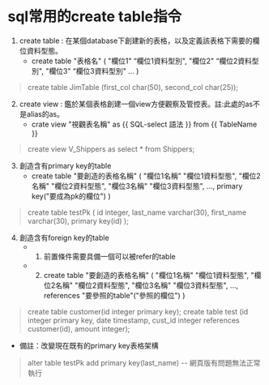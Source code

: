 # sql常用的create table指令
1. create table : 在某個database下創建新的表格，以及定義該表格下需要的欄位資料型態。
    - create table "表格名" ( "欄位1" “欄位1資料型別", "欄位2" “欄位2資料型別", "欄位3" “欄位3資料型別" ... )
> create table JimTable (first_col char(50), second_col char(25)); 
2. create view : 鑑於某個表格創建一個view方便觀察及管控表。註:此處的as不是alias的as。
    - crate view "視觀表名稱" as {{ SQL-select 語法 }} from {{ TableName }}
> create view V_Shippers as select * from Shippers;
3. 創造含有primary key的table
    - create table "要創造的表格名稱" ( "欄位1名稱" "欄位1資料型態", "欄位2名稱" "欄位2資料型態", "欄位3名稱" "欄位3資料型態", ..., primary key("要成為pk的欄位") )
> create table testPk ( id integer, last_name varchar(30), first_name varchar(30), primary key(id) );
4. 創造含有foreign key的table
    - 1. 前置條件需要具備一個可以被refer的table
    - 2. create table "要創造的表格名稱" ( "欄位1名稱" "欄位1資料型態", "欄位2名稱" "欄位2資料型態", "欄位3名稱" "欄位3資料型態", ..., references "要參照的table"("參照的欄位") )
> create table customer(id integer primary key);
> create table test (id integer primary key, date timestamp, cust_id integer references customer(id), amount integer);

- 備註：改變現在既有的primary key表格架構
> alter table testPk add primary key(last_name) -- 網頁版有問題無法正常執行
